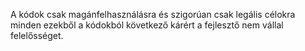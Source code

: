 A kódok csak magánfelhasználásra és szigorúan csak legális célokra minden ezekből a kódokból következő kárért a fejlesztő nem vállal felelősséget.
